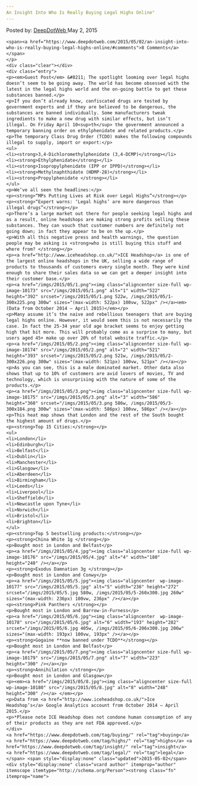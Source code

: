 ```yaml
---
An Insight Into Who Is Really Buying Legal Highs Online"
---
```

<article class="post-listing post-10172 post type-post status-publish format-standard has-post-thumbnail hentry  tag-buying tag-highs tag-insight tag-legal tag-online">
    <div class="post-inner">
        <span>Posted by: <a href="https://www.deepdotweb.com/author/admin/" title="">DeepDotWeb </a></span>
    <span>May 2, 2015</span>
    
    <span><a href="https://www.deepdotweb.com/2015/05/02/an-insight-into-who-is-really-buying-legal-highs-online/#comments">8 Comments</a></span>
    </p>
    <div class="clear"></div>
    <div class="entry">
    <p><em>Guest Post</em> &#8211; The spotlight looming over legal highs doesn’t seem to be going away. The world has become obsessed with the latest in the legal highs world and the on-going battle to get these substances banned.</p>
    <p>If you don’t already know, confiscated drugs are tested by government experts and if they are believed to be dangerous, the substances are banned individually. Some manufacturers tweak ingredients to make a new drug with similar effects, but isn’t illegal. On Friday April 10<sup>th</sup> the government announced a temporary banning order on ethylphenidate and related products.</p>
    <p>The temporary Class Drug Order (TCDO) makes the following compounds illegal to supply, import or export:</p>
    <ul>
    <li><strong>3,4-Dichloromethylphenidate (3,4-DCMP)</strong></li>
    <li><strong>Ethylphenidate</strong></li>
    <li><strong>Isopropylphenidate (IPP or IPPD)</strong></li>
    <li><strong>Methylnaphthidate (HDMP-28)</strong></li>
    <li><strong>Propylphenidate </strong></li>
    </ul>
    <p>We’ve all seen the headlines:</p>
    <p><strong>“MPs Putting Lives at Risk over Legal Highs”</strong></p>
    <p><strong>“Expert warns: ‘Legal highs’ are more dangerous than illegal drugs”</strong></p>
    <p>There’s a large market out there for people seeking legal highs and as a result, online headshops are making strong profits selling these substances. They can vouch that customer numbers are definitely not going down; in fact they appear to be on the up.</p>
    <p>With all this negative press and health warnings, the question people may be asking is <strong>who is still buying this stuff and where from? </strong></p>
    <p><a href="http://www.iceheadshop.co.uk/">ICE Headshop</a> is one of the largest online headshops in the UK, selling a wide range of products to thousands of customers every single month. They were kind enough to share their sales data so we can get a deeper insight into their customer base.</p>
    <p><a href="/imgs/2015/05/1.png"><img class="aligncenter size-full wp-image-10173" src="/imgs/2015/05/1.png" alt="1" width="522" height="392" srcset="/imgs/2015/05/1.png 522w, /imgs/2015/05/1-300x225.png 300w" sizes="(max-width: 522px) 100vw, 522px" /></a><em>(Data from October 2014 – April 2015)</em></p>
    <p>Many assume it’s the naive and rebellious teenagers that are buying legal highs online. However, it would seem this is not necessarily the case. In fact the 25-34 year old age bracket seems to enjoy getting high that bit more. This will probably come as a surprise to many, but users aged 45+ make up over 20% of total website traffic.</p>
    <p><a href="/imgs/2015/05/2.png"><img class="aligncenter size-full wp-image-10174" src="/imgs/2015/05/2.png" alt="2" width="521" height="393" srcset="/imgs/2015/05/2.png 521w, /imgs/2015/05/2-300x226.png 300w" sizes="(max-width: 521px) 100vw, 521px" /></a></p>
    <p>As you can see, this is a male dominated market. Other data also shows that up to 10% of customers are avid lovers of movies, TV and technology, which is unsurprising with the nature of some of the products.</p>
    <p><a href="/imgs/2015/05/3.png"><img class="aligncenter size-full wp-image-10175" src="/imgs/2015/05/3.png" alt="3" width="586" height="360" srcset="/imgs/2015/05/3.png 586w, /imgs/2015/05/3-300x184.png 300w" sizes="(max-width: 586px) 100vw, 586px" /></a></p>
    <p>This heat map shows that London and the rest of the South bought the highest amount of drugs.</p>
    <p><strong>Top 15 Cities:</strong></p>
    <ul>
    <li>London</li>
    <li>Edinburgh</li>
    <li>Belfast</li>
    <li>Dublin</li>
    <li>Manchester</li>
    <li>Glasgow</li>
    <li>Aberdeen</li>
    <li>Birmingham</li>
    <li>Leeds</li>
    <li>Liverpool</li>
    <li>Sheffield</li>
    <li>Newcastle upon Tyne</li>
    <li>Norwich</li>
    <li>Bristol</li>
    <li>Brighton</li>
    </ul>
    <p><strong>Top 5 bestselling products:</strong></p>
    <p><strong>China White 1g </strong></p>
    <p>Bought most in London and Belfast</p>
    <p><a href="/imgs/2015/05/4.jpg"><img class="aligncenter size-full wp-image-10176" src="/imgs/2015/05/4.jpg" alt="4" width="180" height="240" /></a></p>
    <p><strong>Exodus Damnation 3g </strong></p>
    <p>Bought most in London and Conwy</p>
    <p><a href="/imgs/2015/05/5.jpg"><img class="aligncenter  wp-image-10177" src="/imgs/2015/05/5.jpg" alt="5" width="236" height="272" srcset="/imgs/2015/05/5.jpg 580w, /imgs/2015/05/5-260x300.jpg 260w" sizes="(max-width: 236px) 100vw, 236px" /></a></p>
    <p><strong>Pink Panthers </strong></p>
    <p>Bought most in London and Barrow-in-Furness</p>
    <p><a href="/imgs/2015/05/6.jpg"><img class="aligncenter  wp-image-10178" src="/imgs/2015/05/6.jpg" alt="6" width="193" height="282" srcset="/imgs/2015/05/6.jpg 405w, /imgs/2015/05/6-206x300.jpg 206w" sizes="(max-width: 193px) 100vw, 193px" /></a></p>
    <p><strong>Gogaine **now banned under TCDO**</strong></p>
    <p>Bought most in London and Belfast</p>
    <p><a href="/imgs/2015/05/7.png"><img class="aligncenter size-full wp-image-10179" src="/imgs/2015/05/7.png" alt="7" width="223" height="300" /></a></p>
    <p><strong>Annihilation </strong></p>
    <p>Bought most in London and Glasgow</p>
    <p><em><a href="/imgs/2015/05/8.jpg"><img class="aligncenter size-full wp-image-10180" src="/imgs/2015/05/8.jpg" alt="8" width="248" height="300" /></a> </em></p>
    <p>Data from <a href="http://www.iceheadshop.co.uk/">Ice Headshop’s</a> Google Analytics account from October 2014 – April 2015.</p>
    <p>*Please note ICE Headshop does not condone human consumption of any of their products as they are not FDA approved.</p>
    </div>
    <a href="https://www.deepdotweb.com/tag/buying/" rel="tag">buying</a> <a href="https://www.deepdotweb.com/tag/highs/" rel="tag">highs</a> <a href="https://www.deepdotweb.com/tag/insight/" rel="tag">insight</a> <a href="https://www.deepdotweb.com/tag/legal/" rel="tag">legal</a> </span> <span style="display:none" class="updated">2015-05-02</span>
    <div style="display:none" class="vcard author" itemprop="author" itemscope itemtype="http://schema.org/Person"><strong class="fn" itemprop="name">
    
